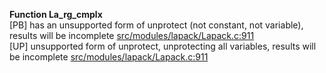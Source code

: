   
__Function La_rg_cmplx__  
  [PB] has an unsupported form of unprotect (not constant, not variable), results will be incomplete [src/modules/lapack/Lapack.c:911](https://github.com/wch/r-source/blob/83dbf8391f7cf1abe7a2c3ba3c81afb247adc57e/src/modules/lapack/Lapack.c/#L911)  
  [UP] unsupported form of unprotect, unprotecting all variables, results will be incomplete [src/modules/lapack/Lapack.c:911](https://github.com/wch/r-source/blob/83dbf8391f7cf1abe7a2c3ba3c81afb247adc57e/src/modules/lapack/Lapack.c/#L911)  
